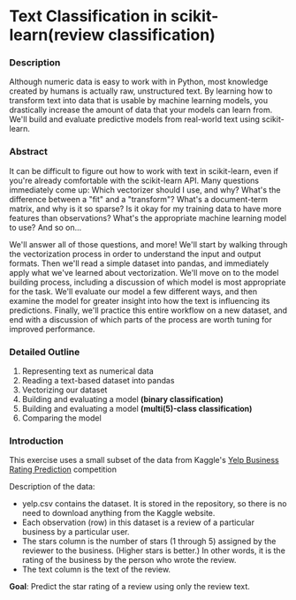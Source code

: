 # Text Classification in scikit-learn(review classification)
### Description

Although numeric data is easy to work with in Python, most knowledge created by humans is actually raw, unstructured text. By learning how to transform text into data that is usable by machine learning models, you drastically increase the amount of data that your models can learn from. We'll build and evaluate predictive models from real-world text using scikit-learn.


### Abstract

It can be difficult to figure out how to work with text in scikit-learn, even if you're already comfortable with the scikit-learn API. Many questions immediately come up: Which vectorizer should I use, and why? What's the difference between a "fit" and a "transform"? What's a document-term matrix, and why is it so sparse? Is it okay for my training data to have more features than observations? What's the appropriate machine learning model to use? And so on...

We'll answer all of those questions, and more! We'll start by walking through the vectorization process in order to understand the input and output formats. Then we'll read a simple dataset into pandas, and immediately apply what we've learned about vectorization. We'll move on to the model building process, including a discussion of which model is most appropriate for the task. We'll evaluate our model a few different ways, and then examine the model for greater insight into how the text is influencing its predictions. Finally, we'll practice this entire workflow on a new dataset, and end with a discussion of which parts of the process are worth tuning for improved performance.

### Detailed Outline

1. Representing text as numerical data
2. Reading a text-based dataset into pandas
3. Vectorizing our dataset
4. Building and evaluating a model **(binary classification)**
5. Building and evaluating a model **(multi(5)-class classification)**
6. Comparing the model

### Introduction
This exercise uses a small subset of the data from Kaggle's [Yelp Business Rating Prediction](https://www.kaggle.com/c/yelp-recsys-2013) competition

Description of the data:

- yelp.csv contains the dataset. It is stored in the repository, so there is no need to download anything from the Kaggle website.
- Each observation (row) in this dataset is a review of a particular business by a particular user.
- The stars column is the number of stars (1 through 5) assigned by the reviewer to the business. (Higher stars is better.) In other words, it is the rating of the business by the person who wrote the review.
- The text column is the text of the review.


**Goal**: Predict the star rating of a review using only the review text.
